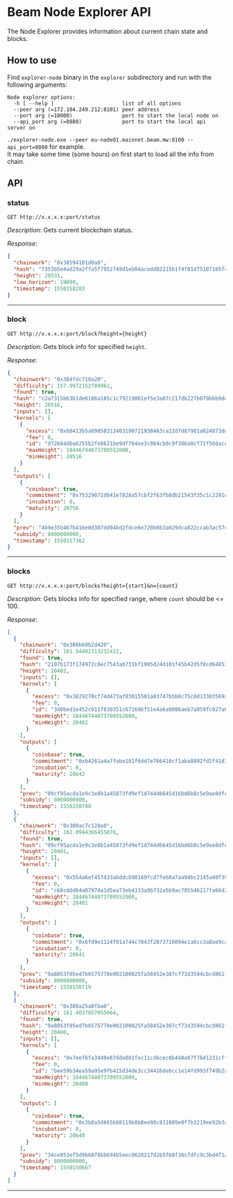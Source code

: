 
# Beam Node Explorer API

The Node Explorer provides information about current chain state and blocks.

## How to use

Find `explorer-node` binary in the `explorer` subdirectory and run with the following arguments:

```
Node explorer options:
  -h [ --help ]                      list of all options
  --peer arg (=172.104.249.212:8101) peer address
  --port arg (=10000)                port to start the local node on
  --api_port arg (=8888)             port to start the local api server on
```

`./explorer-node.exe --peer eu-node01.mainnet.beam.mw:8100 --api_port=8080` for example.  
It may take some time (some hours) on first start to load all the info from chain.

## API

### status

`GET http://x.x.x.x:port/status`

_Description_: Gets current blockchain status.

_Response_:  
```json
{
  "chainwork": "0x38594101d0a0",
  "hash": "7353b5e4ad29a2ffa5f7952749d1eb04acedd82215b1f4f01d75107165f4622b",
  "height": 20531,
  "low_horizon": 19090,
  "timestamp": 1550158283
}
```
***
### block

`GET http://x.x.x.x:port/block?height={height}`

_Description_: Gets block info for specified `height`.

_Response_:  
```json
{
  "chainwork": "0x384fdc718a20",
  "difficulty": 157.9972152709961,
  "found": true,
  "hash": "c2a7315b63b1de6106a185c1c79219001ef5e3a07c217db227b079bbb9dd9b64",
  "height": 20516,
  "inputs": [],
  "kernels": [
    {
      "excess": "0x60413b5a09858312403190721938463ca22d7d87981a024873ddfa204a399eec",
      "fee": 0,
      "id": "d72684dba6255b2fe8631be9df764ee3c984cb0c9f386a8cf71f566acebd197d",
      "maxHeight": 18446744073709552000,
      "minHeight": 20516
    }
  ],
  "outputs": [
    {
      "coinbase": true,
      "commitment": "0x75329071d041e7828a57cbf2f63fb8db21543f35c1c2291d5c26c20d9b11465a",
      "incubation": 0,
      "maturity": 20756
    }
  ],
  "prev": "4b9e35b467b416e0d307dd94bd2fdce6e720b6b3a029dca822ccab3ac57c6d22",
  "subsidy": 8000000000,
  "timestamp": 1550157362
}
```
***
### blocks

`GET http://x.x.x.x:port/blocks?height={start}&n={count}`

_Description_: Gets blocks info for specified range, where `count` should be <= 100.

_Response_:  
```json
[
  {
    "chainwork": "0x380b69b2d420",
    "difficulty": 161.94402313232422,
    "found": true,
    "hash": "2107b173f174972c8ec7543ab731bf1905d24d101f45b42d5f0cd64853e4c38e",
    "height": 20402,
    "inputs": [],
    "kernels": [
      {
        "excess": "0x3829270cf74d473af83015501a83747b5b8c75c0d13303569a352bfe53b4ef4b",
        "fee": 0,
        "id": "3d0bed1e452c911f830351c671696f51e4a6a9086aeb7a059fc027a0db9c84a0",
        "maxHeight": 18446744073709552000,
        "minHeight": 20402
      }
    ],
    "outputs": [
      {
        "coinbase": true,
        "commitment": "0xb4261a4a7fabe181f6dd7e766410cf1aba8892fd2f41d3a7ff9378a4811521ff",
        "incubation": 0,
        "maturity": 20642
      }
    ],
    "prev": "09cf95acda1e9c3e8b1a45873fd9ef1d744d6645d16bd6b8c5e9ae8dfe2d0b1a",
    "subsidy": 8000000000,
    "timestamp": 1550150788
  },
  {
    "chainwork": "0x380ac7c128a0",
    "difficulty": 162.0944366455078,
    "found": true,
    "hash": "09cf95acda1e9c3e8b1a45873fd9ef1d744d6645d16bd6b8c5e9ae8dfe2d0b1a",
    "height": 20401,
    "inputs": [],
    "kernels": [
      {
        "excess": "0x554a6ef457d33abddcb98169fcd7fe68a7aa94bc2145a40f39d07ace7b43c0de",
        "fee": 0,
        "id": "c68cddd64a07974a1d5ea73eb4333a9b732a5b9ac705546217fa66d2ba5e8dd8",
        "maxHeight": 18446744073709552000,
        "minHeight": 20401
      }
    ],
    "outputs": [
      {
        "coinbase": true,
        "commitment": "0x6fd9e1124f91a744c7043f2873716094e1a6cc3a8ae9ca5278a1a421a7622301",
        "incubation": 0,
        "maturity": 20641
      }
    ],
    "prev": "9a8053f05ed7b6575770e002100025fa58452e307cf73d3594cbcd861fa5035a",
    "subsidy": 8000000000,
    "timestamp": 1550150719
  },
  {
    "chainwork": "0x380a25a8fba0",
    "difficulty": 161.4037857055664,
    "found": true,
    "hash": "9a8053f05ed7b6575770e002100025fa58452e307cf73d3594cbcd861fa5035a",
    "height": 20400,
    "inputs": [],
    "kernels": [
      {
        "excess": "0x7eef6fa3449e87dde801fec11cd6cec8b448a87f7bd1231cff668904ee6045d5",
        "fee": 0,
        "id": "bee59b34ea59a95e9fb415d34de3cc34416debcc1e14fd993f749b2aaee9b14d",
        "maxHeight": 18446744073709552000,
        "minHeight": 20400
      }
    ],
    "outputs": [
      {
        "coinbase": true,
        "commitment": "0x3b8a5d665b08119b8b8ee98c831089e0f7b3219ee92b3cf9d749777349ffd285",
        "incubation": 0,
        "maturity": 20640
      }
    ],
    "prev": "34ce853ef5d9b6878bb694b5eec0620217d2b5f68f36cfdfc9c3bd4f1ae67107",
    "subsidy": 8000000000,
    "timestamp": 1550150667
  }
]
```
***